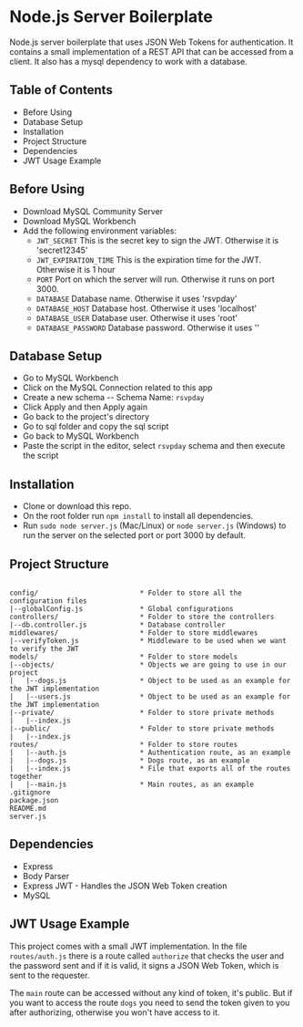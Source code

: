 # Node.js Server Boilerplate

Node.js server boilerplate that uses JSON Web Tokens for authentication. It contains a small implementation of a REST API that can be accessed from a client. It also has a mysql dependency to work with a database. 

## Table of Contents 

* Before Using
* Database Setup
* Installation
* Project Structure
* Dependencies
* JWT Usage Example

## Before Using

* Download MySQL Community Server
* Download MySQL Workbench
* Add the following environment variables: 
    * `JWT_SECRET` This is the secret key to sign the JWT. Otherwise it is 'secret12345'
    * `JWT_EXPIRATION_TIME` This is the expiration time for the JWT. Otherwise it is 1 hour
    * `PORT` Port on which the server will run. Otherwise it runs on port 3000.
    * `DATABASE` Database name. Otherwise it uses 'rsvpday'
    * `DATABASE_HOST` Database host. Otherwise it uses 'localhost'
    * `DATABASE_USER` Database user. Otherwise it uses 'root'
    * `DATABASE_PASSWORD` Database password. Otherwise it uses ''

## Database Setup

* Go to MySQL Workbench
* Click on the MySQL Connection related to this app
* Create a new schema -- Schema Name: `rsvpday`
* Click Apply and then Apply again
* Go back to the project's directory
* Go to sql folder and copy the sql script
* Go back to MySQL Workbench
* Paste the script in the editor, select `rsvpday` schema and then execute the script

## Installation

* Clone or download this repo. 
* On the root folder run `npm install` to install all dependencies.
* Run `sudo node server.js` (Mac/Linux) or `node server.js` (Windows) to run the server on the selected port or port 3000 by default.

## Project Structure


```

config/                         * Folder to store all the configuration files
|--globalConfig.js              * Global configurations
controllers/                    * Folder to store the controllers
|--db.controller.js             * Database controller
middlewares/                    * Folder to store middlewares
|--verifyToken.js               * Middleware to be used when we want to verify the JWT
models/                         * Folder to store models
|--objects/                     * Objects we are going to use in our project
|   |--dogs.js                  * Object to be used as an example for the JWT implementation
|   |--users.js                 * Object to be used as an example for the JWT implementation     
|--private/                     * Folder to store private methods
|   |--index.js            
|--public/                      * Folder to store private methods
|   |--index.js
routes/                         * Folder to store routes
|   |--auth.js                  * Authentication route, as an example
|   |--dogs.js                  * Dogs route, as an example
|   |--index.js                 * File that exports all of the routes together
|   |--main.js                  * Main routes, as an example
.gitignore
package.json
README.md
server.js

```

## Dependencies

* Express
* Body Parser
* Express JWT - Handles the JSON Web Token creation
* MySQL

## JWT Usage Example

This project comes with a small JWT implementation. In the file `routes/auth.js` there is a route called `authorize` that checks the user and the password sent and if it is valid, it signs a JSON Web Token, which is sent to the requester. 

The `main` route can be accessed without any kind of token, it's public. But if you want to access the route `dogs` you need to send the token given to you after authorizing, otherwise you won't have access to it. 


